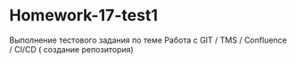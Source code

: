 # Homework-17-test1
Выполнение тестового задания по теме Работа с GIT / TMS / Confluence / CI/CD ( создание репозитория)
